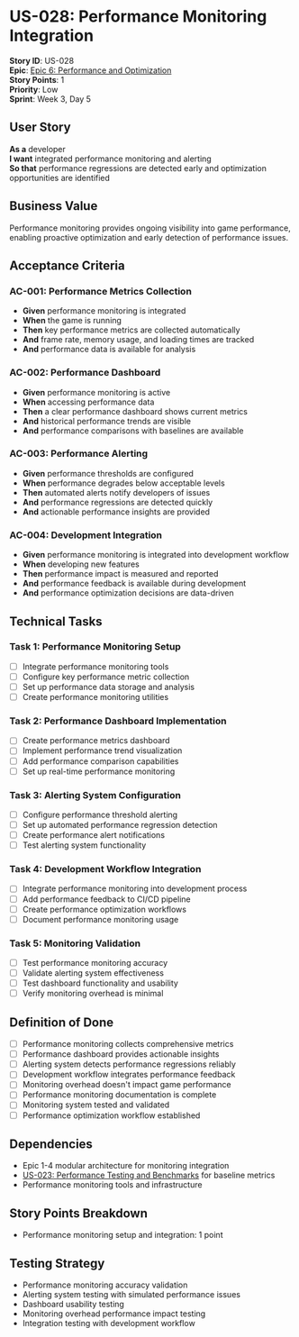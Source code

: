# US-028: Performance Monitoring Integration

**Story ID**: US-028  
**Epic**: [Epic 6: Performance and Optimization](../epics/epic-6-performance-optimization.md)  
**Story Points**: 1  
**Priority**: Low  
**Sprint**: Week 3, Day 5  

## User Story

**As a** developer  
**I want** integrated performance monitoring and alerting  
**So that** performance regressions are detected early and optimization opportunities are identified  

## Business Value

Performance monitoring provides ongoing visibility into game performance, enabling proactive optimization and early detection of performance issues.

## Acceptance Criteria

### AC-001: Performance Metrics Collection
- **Given** performance monitoring is integrated
- **When** the game is running
- **Then** key performance metrics are collected automatically
- **And** frame rate, memory usage, and loading times are tracked
- **And** performance data is available for analysis

### AC-002: Performance Dashboard
- **Given** performance monitoring is active
- **When** accessing performance data
- **Then** a clear performance dashboard shows current metrics
- **And** historical performance trends are visible
- **And** performance comparisons with baselines are available

### AC-003: Performance Alerting
- **Given** performance thresholds are configured
- **When** performance degrades below acceptable levels
- **Then** automated alerts notify developers of issues
- **And** performance regressions are detected quickly
- **And** actionable performance insights are provided

### AC-004: Development Integration
- **Given** performance monitoring is integrated into development workflow
- **When** developing new features
- **Then** performance impact is measured and reported
- **And** performance feedback is available during development
- **And** performance optimization decisions are data-driven

## Technical Tasks

### Task 1: Performance Monitoring Setup
- [ ] Integrate performance monitoring tools
- [ ] Configure key performance metric collection
- [ ] Set up performance data storage and analysis
- [ ] Create performance monitoring utilities

### Task 2: Performance Dashboard Implementation
- [ ] Create performance metrics dashboard
- [ ] Implement performance trend visualization
- [ ] Add performance comparison capabilities
- [ ] Set up real-time performance monitoring

### Task 3: Alerting System Configuration
- [ ] Configure performance threshold alerting
- [ ] Set up automated performance regression detection
- [ ] Create performance alert notifications
- [ ] Test alerting system functionality

### Task 4: Development Workflow Integration
- [ ] Integrate performance monitoring into development process
- [ ] Add performance feedback to CI/CD pipeline
- [ ] Create performance optimization workflows
- [ ] Document performance monitoring usage

### Task 5: Monitoring Validation
- [ ] Test performance monitoring accuracy
- [ ] Validate alerting system effectiveness
- [ ] Test dashboard functionality and usability
- [ ] Verify monitoring overhead is minimal

## Definition of Done

- [ ] Performance monitoring collects comprehensive metrics
- [ ] Performance dashboard provides actionable insights
- [ ] Alerting system detects performance regressions reliably
- [ ] Development workflow integrates performance feedback
- [ ] Monitoring overhead doesn't impact game performance
- [ ] Performance monitoring documentation is complete
- [ ] Monitoring system tested and validated
- [ ] Performance optimization workflow established

## Dependencies

- Epic 1-4 modular architecture for monitoring integration
- [US-023: Performance Testing and Benchmarks](../stories/epic-5.3-performance-testing-benchmarks.md) for baseline metrics
- Performance monitoring tools and infrastructure

## Story Points Breakdown

- Performance monitoring setup and integration: 1 point

## Testing Strategy

- Performance monitoring accuracy validation
- Alerting system testing with simulated performance issues
- Dashboard usability testing
- Monitoring overhead performance impact testing
- Integration testing with development workflow
